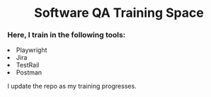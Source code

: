 <h1 align="center"> Software QA Training Space </h1>

<h3>Here, I train in the following tools:</h3>

<p>
  <li>Playwright</li>
  <li>Jira</li>
  <li>TestRail</li>
  <li>Postman</li>
</p>

<p>I update the repo as my training progresses.</p>

